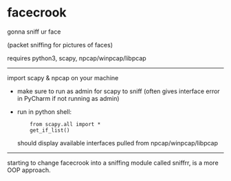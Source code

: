 # facecrook
gonna sniff ur face

(packet sniffing for pictures of faces)

requires python3, scapy, npcap/winpcap/libpcap

____________________________________________

import scapy & npcap on your machine

- make sure to run as admin for scapy to sniff (often gives interface error in PyCharm if not running as admin)

- run in python shell:
    ``` 
        from scapy.all import *
        get_if_list()
    ```
    should display available interfaces pulled from npcap/winpcap/libpcap
    
_____________________________________________

starting to change facecrook into a sniffing module called sniffrr, is a more OOP approach.

